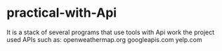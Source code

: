 # practical-with-Api
It is a stack of several programs that use tools with Api work
the project used APIs such as:
openweathermap.org
googleapis.com
yelp.com
